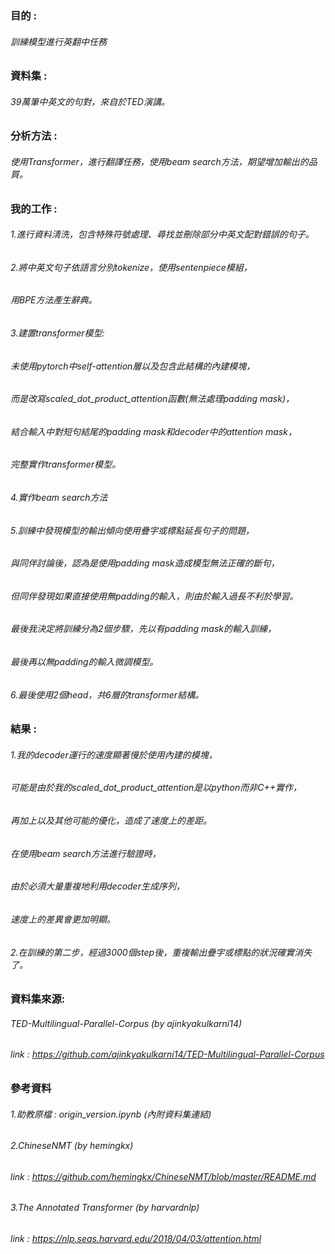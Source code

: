### 目的 :
###### 訓練模型進行英翻中任務

### 資料集 : 
###### 39萬筆中英文的句對，來自於TED演講。

### 分析方法 : 
###### 使用Transformer，進行翻譯任務，使用beam search方法，期望增加輸出的品質。

### 我的工作 :
###### 1.進行資料清洗，包含特殊符號處理、尋找並刪除部分中英文配對錯誤的句子。
###### 2.將中英文句子依語言分別tokenize，使用sentenpiece模組，
###### 用BPE方法產生辭典。
###### 3.建置transformer模型:
###### 未使用pytorch中self-attention層以及包含此結構的內建模塊，
###### 而是改寫scaled_dot_product_attention函數(無法處理padding mask)，
###### 結合輸入中對短句結尾的padding mask和decoder中的attention mask，
###### 完整實作transformer模型。
###### 4.實作beam search方法
###### 5.訓練中發現模型的輸出傾向使用疊字或標點延長句子的問題，
###### 與同伴討論後，認為是使用padding mask造成模型無法正確的斷句，
###### 但同伴發現如果直接使用無padding的輸入，則由於輸入過長不利於學習。
###### 最後我決定將訓練分為2個步驟，先以有padding mask的輸入訓練，
###### 最後再以無padding的輸入微調模型。
###### 6.最後使用2個head，共6層的transformer結構。

### 結果 :
###### 1.我的decoder運行的速度顯著慢於使用內建的模塊，
###### 可能是由於我的scaled_dot_product_attention是以python而非C++實作，
###### 再加上以及其他可能的優化，造成了速度上的差距。
###### 在使用beam search方法進行驗證時，
###### 由於必須大量重複地利用decoder生成序列，
###### 速度上的差異會更加明顯。
###### 2.在訓練的第二步，經過3000個step後，重複輸出疊字或標點的狀況確實消失了。

### 資料集來源:
###### TED-Multilingual-Parallel-Corpus (by ajinkyakulkarni14)
###### link : https://github.com/ajinkyakulkarni14/TED-Multilingual-Parallel-Corpus

### 參考資料
###### 1.助教原檔 : origin_version.ipynb (內附資料集連結)
###### 2.ChineseNMT (by hemingkx)
######   link : https://github.com/hemingkx/ChineseNMT/blob/master/README.md
###### 3.The Annotated Transformer (by harvardnlp)
######   link : https://nlp.seas.harvard.edu/2018/04/03/attention.html

